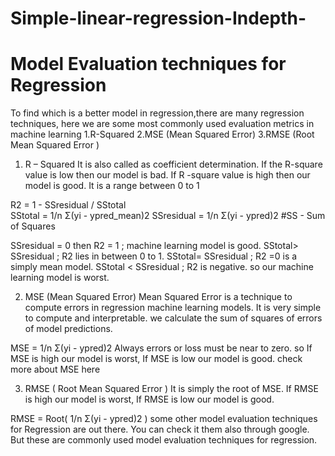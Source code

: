 # Simple-linear-regression-Indepth-

# Model Evaluation techniques for Regression
To find which is a better model in regression,there are many regression techniques, here we are some most commonly used evaluation metrics in machine learning
1.R-Squared
2.MSE (Mean Squared Error)
3.RMSE (Root Mean Squared Error )

1. R – Squared
It is also called as coefficient determination. If the R-square value is low then our model is bad. If R -square value is high then our model is good. It is a range between 0 to 1

R2  = 1 - SSresidual / SStotal  
SStotal = 1/n Σ(yi - ypred_mean)2 
SSresidual =  1/n Σ(yi - ypred)2         #SS - Sum of Squares

SSresidual = 0 then R2 = 1 ; machine learning model is good.
SStotal> SSresidual ; R2 lies in between 0 to 1.
SStotal= SSresidual ; R2 =0 is a simply mean model.
SStotal < SSresidual ; R2 is negative. so our machine learning model is worst.

2. MSE (Mean Squared Error)
Mean Squared Error is a technique to compute errors in regression machine learning models. It is very simple to compute and interpretable. we calculate the sum of squares of errors of model predictions.

MSE =  1/n Σ(yi - ypred)2 
Always errors or loss must be near to zero. so If MSE is high our model is worst, If MSE is low our model is good. check more about MSE here

3. RMSE ( Root Mean Squared Error )
It is simply the root of MSE. If RMSE is high our model is worst, If RMSE is low our model is good.

RMSE =  Root( 1/n Σ(yi - ypred)2 )
some other model evaluation techniques for Regression are out there. You can check it them also through google. But these are commonly used model evaluation techniques for regression.
